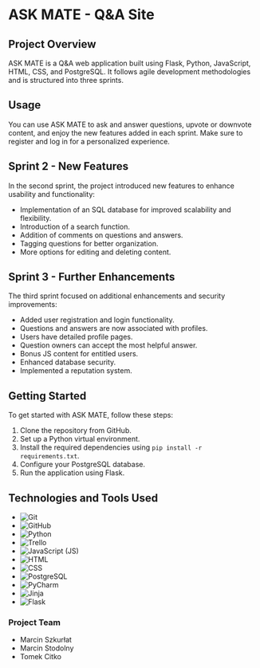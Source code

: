 # ASK MATE - Q&A Site

## Project Overview

ASK MATE is a Q&A web application built using Flask, Python, JavaScript, HTML, CSS, and PostgreSQL. It follows agile development methodologies and is structured into three sprints.

## Usage

You can use ASK MATE to ask and answer questions, upvote or downvote content, and enjoy the new features added in each sprint. Make sure to register and log in for a personalized experience.

## Sprint 2 - New Features

In the second sprint, the project introduced new features to enhance usability and functionality:

- Implementation of an SQL database for improved scalability and flexibility.
- Introduction of a search function.
- Addition of comments on questions and answers.
- Tagging questions for better organization.
- More options for editing and deleting content.

## Sprint 3 - Further Enhancements

The third sprint focused on additional enhancements and security improvements:

- Added user registration and login functionality.
- Questions and answers are now associated with profiles.
- Users have detailed profile pages.
- Question owners can accept the most helpful answer.
- Bonus JS content for entitled users.
- Enhanced database security.
- Implemented a reputation system.

## Getting Started

To get started with ASK MATE, follow these steps:

1. Clone the repository from GitHub.
2. Set up a Python virtual environment.
3. Install the required dependencies using `pip install -r requirements.txt`.
4. Configure your PostgreSQL database.
5. Run the application using Flask.

## Technologies and Tools Used



- ![Git](https://img.shields.io/badge/Git-F05032?style=flat&logo=git&logoColor=white)
- ![GitHub](https://img.shields.io/badge/GitHub-181717?style=flat&logo=github&logoColor=white)
- ![Python](https://img.shields.io/badge/Python-3776AB?style=flat&logo=python&logoColor=white)
- ![Trello](https://img.shields.io/badge/Trello-0079BF?style=flat&logo=trello&logoColor=white)
- ![JavaScript (JS)](https://img.shields.io/badge/JavaScript_(JS)-F7DF1E?style=flat&logo=javascript&logoColor=black)
- ![HTML](https://img.shields.io/badge/HTML-E34F26?style=flat&logo=html5&logoColor=white)
- ![CSS](https://img.shields.io/badge/CSS-1572B6?style=flat&logo=css3&logoColor=white)
- ![PostgreSQL](https://img.shields.io/badge/PostgreSQL-336791?style=flat&logo=postgresql&logoColor=white)
- ![PyCharm](https://img.shields.io/badge/PyCharm-000000?style=flat&logo=pycharm&logoColor=white)
- ![Jinja](https://img.shields.io/badge/Jinja-B41717?style=flat&logo=jinja&logoColor=white)
- ![Flask](https://img.shields.io/badge/Flask-000000?style=flat&logo=flask&logoColor=white)

### Project Team

- Marcin Szkurłat
- Marcin Stodolny
- Tomek Citko
